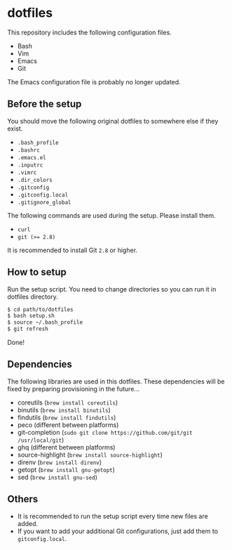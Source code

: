 # dotfiles
This repository includes the following configuration files.

* Bash
* Vim
* Emacs
* Git

The Emacs configuration file is probably no longer updated.

## Before the setup
You should move the following original dotfiles to somewhere else if they exist.

* `.bash_profile`
* `.bashrc`
* `.emacs.el`
* `.inputrc`
* `.vimrc`
* `.dir_colors`
* `.gitconfig`
* `.gitconfig.local`
* `.gitignore_global`

The following commands are used during the setup. Please install them.

* `curl`
* `git (>= 2.8)`

It is recommended to install Git `2.8` or higher.

## How to setup
Run the setup script. You need to change directories so you can run it in dotfiles directory.

```bash
$ cd path/to/dotfiles
$ bash setup.sh
$ source ~/.bash_profile
$ git refresh
```

Done!

## Dependencies
The following libraries are used in this dotfiles. These dependencies will be fixed by preparing provisioning in the future...

* coreutils (`brew install coreutils`)
* binutils (`brew install binutils`)
* findutils (`brew install findutils`)
* peco (different between platforms)
* git-completion (`sudo git clone https://github.com/git/git /usr/local/git`)
* ghq (different between platforms)
* source-highlight (`brew install source-highlight`)
* direnv (`brew install direnv`)
* getopt (`brew install gnu-getopt`)
* sed (`brew install gnu-sed`)

## Others
* It is recommended to run the setup script every time new files are added.
* If you want to add your additional Git configurations, just add them to `gitconfig.local`.
